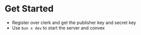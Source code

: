 # Get Started

- Register over clerk and get the publisher key and secret key
- Use `bun x dev` to start the server and convex
